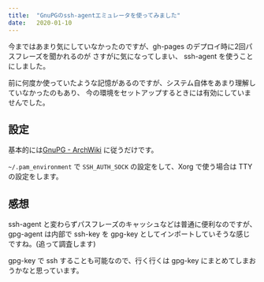 ```yaml
---
title:  "GnuPGのssh-agentエミュレータを使ってみました"
date:   2020-01-10
---
```


今まではあまり気にしていなかったのですが、gh-pages のデプロイ時に2回パスフレーズを聞かれるのが
さすがに気になってしまい、 ssh-agent を使うことにしました。

前に何度か使っていたような記憶があるのですが、システム自体をあまり理解していなかったのもあり、
今の環境をセットアップするときには有効にしていませんでした。

## 設定

基本的には[GnuPG - ArchWiki](https://wiki.archlinux.org/index.php/GnuPG#SSH_agent) に従うだけです。

`~/.pam_environment` で `SSH_AUTH_SOCK` の設定をして、Xorg で使う場合は TTY の設定をします。

## 感想

ssh-agent と変わらずパスフレーズのキャッシュなどは普通に便利なのですが、
gpg-agent は内部で ssh-key を gpg-key としてインポートしていそうな感じですね。(追って調査します)

gpg-key で ssh することも可能なので、行く行くは gpg-key にまとめてしまおうかなと思っています。
